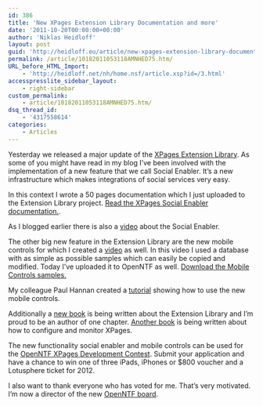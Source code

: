 ```yaml
---
id: 386
title: 'New XPages Extension Library Documentation and more'
date: '2011-10-20T00:00:00+00:00'
author: 'Niklas Heidloff'
layout: post
guid: 'http://heidloff.eu/article/new-xpages-extension-library-documentation-and-more/'
permalink: /article/10182011053118AMNHED75.htm/
URL_before_HTML_Import:
    - 'http://heidloff.net/nh/home.nsf/article.xsp?id=/3.html'
accesspresslite_sidebar_layout:
    - right-sidebar
custom_permalink:
    - article/10182011053118AMNHED75.htm/
dsq_thread_id:
    - '4317558614'
categories:
    - Articles
---
```


 Yesterday we released a major update of the [XPages Extension Library](http://www.openntf.org/blogs/openntf.nsf/d6plinks/NHEF-8MQ963). As some of you might have read in my blog I’ve been involved with the implementation of a new feature that we call Social Enabler. It’s a new infrastructure which makes integrations of social services very easy.

 In this context I wrote a 50 pages documentation which I just uploaded to the Extension Library project. [Read the XPages Social Enabler documentation.](http://www.openntf.org/Projects/pmt.nsf/DA2F4D351A9F15B28625792D002D1F18/%24file/SocialEnabler111006.pdf).

 As I blogged earlier there is also a [video](http://www.youtube.com/watch?v=UAmgqP20Okw) about the Social Enabler.

 The other big new feature in the Extension Library are the new mobile controls for which I created a [video](http://www.youtube.com/watch?v=0G6hZOocfi8) as well. In this video I used a database with as simple as possible samples which can easily be copied and modified. Today I’ve uploaded it to OpenNTF as well. [Download the Mobile Controls samples.](http://www.openntf.org/internal/home.nsf/release.xsp?documentId=9A3C4746DDB73BE98625792D00342B6B&action=openDocument)

 My colleague Paul Hannan created a [tutorial](http://www-10.lotus.com/ldd/ddwiki.nsf/dx/XPages_Mobile_Controls_Tutorial_) showing how to use the new mobile controls.

 Additionally a [new book](http://www.amazon.com/XPages-Extension-Library-step---step/dp/0132901811/ref=sr_1_3?ie=UTF8&qid=1318873794&sr=8-3) is being written about the Extension Library and I’m proud to be an author of one chapter. [Another book](http://www.amazon.com/XPages-Portable-Command-Guide-Application/dp/0132943050/ref=sr_1_fkmr0_1?s=books&ie=UTF8&qid=1318876865&sr=1-1-fkmr0) is being written about how to configure and monitor XPages.

 The new functionality social enabler and mobile controls can be used for the [OpenNTF XPages Development Contest](http://contest.openntf.org/). Submit your application and have a chance to win one of three iPads, iPhones or $800 voucher and a Lotusphere ticket for 2012.

 I also want to thank everyone who has voted for me. That’s very motivated. I’m now a director of the new [OpenNTF board](http://www.openntf.org/blogs/openntf.nsf/d6plinks/BELT-8MPMVZ).